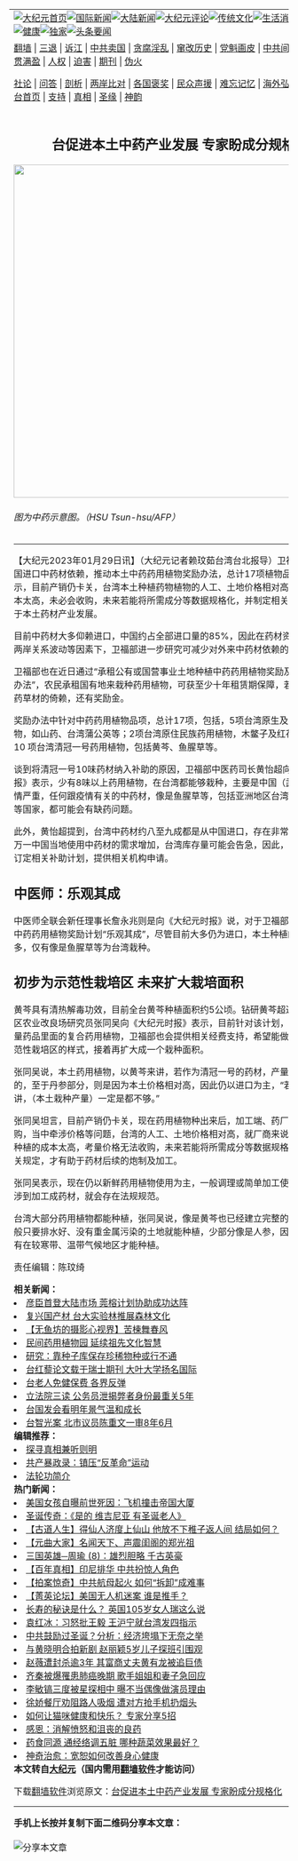<a name="1" id="1" target="_blank"></a><span id="1"></span>
<table align=center border="0"><tr><td colspan="2" VALIGN=TOP><a href="https://github.com/1992513/djy/blob/master/gb/nf1351518.md#1"><img src="https://raw.githubusercontent.com/1992513/www/master/t/djy/1.jpg" title="大纪元首页" alt="大纪元首页"></a><a href="https://github.com/1992513/djy/blob/master/gb/n24hr.md#1"><img src="https://raw.githubusercontent.com/1992513/www/master/t/djy/3.jpg" title="国际新闻" alt="国际新闻"></a><a href="https://github.com/1992513/djy/blob/master/gb/nsc413.md#1"><img src="https://raw.githubusercontent.com/1992513/www/master/t/djy/4.jpg" title="大陆新闻" alt="大陆新闻"></a><a href="https://github.com/1992513/djy/blob/master/gb/news392.md#1"><img src="https://raw.githubusercontent.com/1992513/www/master/t/djy/5.jpg" title="大纪元评论" alt="大纪元评论"></a><a href="https://github.com/1992513/djy/blob/master/gb/news2007.md#1"><img src="https://raw.githubusercontent.com/1992513/www/master/t/djy/6.jpg" title="传统文化" alt="传统文化"></a><a href="https://github.com/1992513/djy/blob/master/gb/news2008.md#1"><img src="https://raw.githubusercontent.com/1992513/www/master/t/djy/7.jpg" title="生活消费" alt="生活消费"></a><a href="https://github.com/1992513/djy/blob/master/gb/ncyule.md#1"><img src="https://raw.githubusercontent.com/1992513/www/master/t/djy/8.jpg" title="娱乐休闲" alt="娱乐休闲"></a><a href="https://github.com/1992513/djy/blob/master/gb/nsc1002.md#1"><img src="https://raw.githubusercontent.com/1992513/www/master/t/djy/9.jpg" title="健康" alt="健康"></a><a href="https://github.com/1992513/djy/blob/master/gb/nf6092.md#1"><img src="https://raw.githubusercontent.com/1992513/www/master/t/djy/10a.jpg" title="独家" alt="独家"></a><a href="https://github.com/1992513/djy/blob/master/gb/nf4514.md#1"><img src="https://raw.githubusercontent.com/1992513/www/master/t/djy/12a.jpg" title="头条要闻" alt="头条要闻"></a></td></tr>
<tr><td colspan="2" VALIGN=TOP><a target="_blank" href="https://github.com/1992513/www/blob/master/README.md?zsrh#1">翻墙</a> | <a target="_blank" href="https://github.com/1992513/djy/blob/master/gb/nf5657.md#1">三退</a> | <a target="_blank" href="https://github.com/1992513/djy/blob/master/gb/nf6124.md#1">诉江</a> | <a target="_blank" href="https://github.com/1992513/djy/blob/master/gb/nf1176117.md#1">中共卖国</a> | <a target="_blank" href="https://github.com/1992513/djy/blob/master/gb/nf5773.md#1">贪腐淫乱</a> | <a target="_blank" href="https://github.com/1992513/djy/blob/master/gb/nf1176115.md#1">窜改历史</a> | <a target="_blank" href="https://github.com/1992513/djy/blob/master/gb/nf1176107.md#1">党魁画皮</a> | <a target="_blank" href="https://github.com/1992513/djy/blob/master/gb/nf1320400.md#1">中共间谍</a> | <a target="_blank" href="https://github.com/1992513/djy/blob/master/gb/nf1176114.md#1">破坏传统</a> | <a target="_blank" href="https://github.com/1992513/ntdtv/blob/master/gb/prog447_1.md#1">恶贯满盈</a> | <a target="_blank" href="https://github.com/1992513/djy/blob/master/gb/ncid278.md#1">人权</a> | <a target="_blank" href="https://github.com/1992513/djy/blob/master/gb/nf1176111.md#1">迫害</a> | <a target="_blank" href="https://gitlab.com/szzdlab/mh-qikan/blob/master/README.md#1">期刊</a> | <a target="_blank" href="https://github.com/1992513/djy/blob/master/gb/nf5562.md#1">伪火</a></p><p><a target="_blank" href="https://github.com/1992513/djy/blob/master/gb/9p.md#1">社论</a> | <a target="_blank" href="https://github.com/1992513/djy/blob/master/gb/nf4378.md#1">问答</a> | <a target="_blank" href="https://github.com/1992513/djy/blob/master/gb/nf5792.md#1">剖析</a> | <a target="_blank" href="https://github.com/1992513/djy/blob/master/gb/nf5735.md#1">两岸比对</a> | <a target="_blank" href="https://github.com/1992513/djy/blob/master/gb/nf6119.md#1">各国褒奖</a> | <a target="_blank" href="https://github.com/1992513/djy/blob/master/gb/nf6120.md#1">民众声援</a> | <a target="_blank" href="https://github.com/1992513/djy/blob/master/gb/nf1188594.md#1">难忘记忆</a> | <a target="_blank" href="https://github.com/1992513/djy/blob/master/gb/nf3180.md#1">海外弘传</a> | <a target="_blank" href="https://github.com/1992513/djy/blob/master/gb/nf5410.md#1">万人上访</a> | <a target="_blank" href="https://github.com/1992513/www/blob/master/README.md?zsrh#1">平台首页</a> | <a target="_blank" href="https://github.com/1992513/djy/blob/master/gb/nf4386.md#1">支持</a> | <a target="_blank" href="https://github.com/1992513/djy/blob/master/gb/nf4389.md#1">真相</a> | <a target="_blank" href="https://github.com/1992513/djy/blob/master/gb/nf5790.md#1">圣缘</a> | <a target="_blank" href="https://github.com/1992513/djy/blob/master/gb/nf4786.md#1">神韵</a></td></tr>
<tr><td VALIGN=TOP width="626"><h2 align=center>台促进本土中药产业发展 专家盼成分规格化</h2>
<img width="600" src="https://i.epochtimes.com/assets/uploads/2023/01/id13917928-597152-600x400.jpg" />
<h6>图为中药示意图。（HSU Tsun-hsu/AFP）
</h6>
<hr>
<p>【大纪元2023年01月29日讯】（大纪元记者赖玟茹台湾台北报导）卫福部为降低中国进口中药材依赖，推动本土中药药用植物奖励办法，总计17项植物品项，专家表示，目前产销仍卡关，台湾本土种植药物植物的人工、土地价格相对高，厂商考量成本太高，未必会收购，未来若能将所需成分等数据规格化，并制定相关规定，将有助于本土药材产业发展。</p>
<p>目前中药材大多仰赖进口，中国约占全部进口量的85%，因此在药材资源日益减少、两岸关系波动等因素下，卫福部进一步研究可减少对外来中药材依赖的替代方案。</p>
<p>卫福部也在近日通过“承租公有或国营事业土地种植中药药用植物奖励及租赁期限保障办法”，农民承租国有地来栽种药用植物，可获至少十年租赁期保障，若可降低对进口药草材的倚赖，还有奖励金。</p>
<p>奖励办法中针对中药药用植物品项，总计17项，包括，5项台湾原生及特有种药用植物，如山药、台湾蒲公英等；2项台湾原住民族药用植物，木鳖子及红花益母草；及10 项台湾清冠一号药用植物，包括黄芩、鱼腥草等。</p>
<p>谈到将清冠一号10味药材纳入补助的原因，卫福部中医药司长黄怡超向《大纪元时报》表示，少有8味以上药用植物，在台湾都能够栽种，主要是中国（武汉肺炎）疫情严重，任何跟疫情有关的中药材，像是鱼腥草等，包括亚洲地区台湾、中国及韩国等国家，都可能会有缺药问题。</p>
<p>此外，黄怡超提到，台湾中药材约八至九成都是从中国进口，存在非常大的依赖性，万一中国当地使用中药材的需求增加，台湾库存量可能会告急，因此，卫福部中药司订定相关补助计划，提供相关机构申请。</p>
<h2>中医师：乐观其成</h2>
<p>中医师全联会新任理事长詹永兆则是向《大纪元时报》说，对于卫福部推动本土栽种中药药用植物奖励计划“乐观其成”，尽管目前大多仍为进口，本土种植的中药材不多，仅有像是鱼腥草等为台湾栽种。</p>
<h2>初步为示范性栽培区 未来扩大栽培面积</h2>
<p>黄芩具有清热解毒功效，目前全台黄芩种植面积约5公顷。钻研黄芩超过10年的花莲区农业改良场研究员张同吴向《大纪元时报》表示，目前针对该计划，会先种植较少量药品里面的复合药用植物，卫福部也会提供相关经费支持，希望能做出一个比较示范性栽培区的样式，接着再扩大成一个栽种面积。</p>
<p>张同吴说，本土药用植物，以黄芩来讲，若作为清冠一号的药材，产量上其实是不够的，至于丹参部分，则是因为本土价格相对高，因此仍以进口为主，“若以实际供需来讲，（本土栽种产量）一定是都不够。”</p>
<p>张同吴坦言，目前产销仍卡关，现在药用植物种出来后，加工端、药厂是否愿意收购，当中牵涉价格等问题，台湾的人工、土地价格相对高，就厂商来说，会认为本土种植的成本太高，考量价格无法收购，未来若能将所需成分等数据规格化，并制定相关规定，才有助于药材后续的炮制及加工。</p>
<p>张同吴表示，现在仍以新鲜药用植物使用为主，一般调理或简单加工使用，但若要牵涉到加工成药材，就会存在法规规范。</p>
<p>台湾大部分药用植物都能种植，张同吴说，像是黄芩也已经建立完整的栽培技术，一般只要排水好、没有重金属污染的土地就能种植，少部分像是人参，因牵涉纬度，只有在较寒带、温带气候地区才能种植。</p>
<p>责任编辑：陈玟绮</p>
<strong>相关新闻：</strong>
<li><a href="https://github.com/1992513/djy/blob/master/gb/17/12/11/n9945511.md#1">彦臣首登大陆市场 莞榕计划协助成功达阵</a></li>
<li><a href="https://github.com/1992513/djy/blob/master/gb/18/3/29/n10259934.md#1">复兴国产材 台大实验林推展森林文化</a></li>
<li><a href="https://github.com/1992513/djy/blob/master/gb/18/5/31/n10444399.md#1">【无鱼坊的摄影心视界】苦楝舞春风</a></li>
<li><a href="https://github.com/1992513/djy/blob/master/gb/18/8/19/n10650298.md#1">民间药用植物园  延续祖先文化智慧</a></li>
<li><a href="https://github.com/1992513/djy/blob/master/gb/18/11/8/n10837295.md#1">研究：靠种子库保存珍稀物种或行不通</a></li>
<li><a href="https://github.com/1992513/djy/blob/master/gb/20/3/9/n11926630.md#1">台红藜论文载于瑞士期刊  大叶大学扬名国际</a></li>
<li><a href="https://github.com/1992513/djy/blob/master/gb/24/12/27/n14399323.md#1">台老人免健保费 各界反弹</a></li>
<li><a href="https://github.com/1992513/djy/blob/master/gb/24/12/27/n14399374.md#1">立法院三读 公务员泄揭弊者身份最重关5年</a></li>
<li><a href="https://github.com/1992513/djy/blob/master/gb/24/12/27/n14399296.md#1">台国发会看明年景气温和成长</a></li>
<li><a href="https://github.com/1992513/djy/blob/master/gb/24/12/27/n14399313.md#1">台智光案 北市议员陈重文一审8年6月</a></li>
<strong>编辑推荐：</strong>
<li><a href="https://github.com/1992513/djy/blob/master/gb/11/6/17/n3289382.md?dfh#1" target="_blank">探寻真相兼听则明</a></li><li><a href="https://github.com/1992513/djy/blob/master/gb/18/10/15/n10785014.md#1" target="_blank">共产暴政录：镇压“反革命”运动</a></li><li><a href="https://github.com/1992513/djy/blob/master/gb/8/11/13/n2327659.md#1" target="_blank">法轮功简介</a></li>
<strong>热门新闻：</strong>
<li><a href="https://github.com/1992513/djy/blob/master/gb/24/12/24/n14396714.md#1">美国女孩自曝前世死因：飞机撞击帝国大厦</a></li>
<li><a href="https://github.com/1992513/djy/blob/master/gb/24/12/18/n14393481.md#1">圣诞传奇：《是的 维吉尼亚 有圣诞老人》</a></li>
<li><a href="https://github.com/1992513/djy/blob/master/gb/24/12/16/n14391868.md#1">【古道人生】得仙人济度上仙山 他放不下稚子返人间 结局如何？</a></li>
<li><a href="https://github.com/1992513/djy/blob/master/gb/21/1/13/n12686427.md#1">【元曲大家】名闻天下、声震闺阁的郑光祖</a></li>
<li><a href="https://github.com/1992513/djy/blob/master/gb/24/12/12/n14389798.md#1">三国英雄─周瑜 (8)：雄烈胆略 千古英豪</a></li>
<li><a href="https://github.com/1992513/djy/blob/master/gb/24/12/26/n14398546.md#1">【百年真相】印尼排华 中共扮惊人角色</a></li>
<li><a href="https://github.com/1992513/djy/blob/master/gb/24/12/27/n14399496.md#1">【拍案惊奇】中共航母起火 如何“拆卸”成难事</a></li>
<li><a href="https://github.com/1992513/djy/blob/master/gb/24/12/26/n14398681.md#1">【菁英论坛】美国无人机迷案 谁是推手？</a></li>
<li><a href="https://github.com/1992513/djy/blob/master/gb/24/12/26/n14398205.md#1">长寿的秘诀是什么？ 英国105岁女人瑞这么说</a></li>
<li><a href="https://github.com/1992513/djy/blob/master/gb/24/12/26/n14398417.md#1">袁红冰：习怒批王毅 王沪宁就台湾发四指示</a></li>
<li><a href="https://github.com/1992513/djy/blob/master/gb/24/12/25/n14397830.md#1">中共鼓励过圣诞？分析：经济垮塌下无奈之举</a></li>
<li><a href="https://github.com/1992513/djy/blob/master/gb/24/12/25/n14397955.md#1">与黄晓明合拍新剧 赵丽颖5岁儿子探班引围观</a></li>
<li><a href="https://github.com/1992513/djy/blob/master/gb/24/12/24/n14397202.md#1">赵薇遭封杀逾3年 其富商丈夫黄有龙被追巨债</a></li>
<li><a href="https://github.com/1992513/djy/blob/master/gb/24/12/24/n14397235.md#1">齐秦被爆罹患肺癌晚期 歌手姐姐和妻子急回应</a></li>
<li><a href="https://github.com/1992513/djy/blob/master/gb/24/12/26/n14398272.md#1">李敏镐三度被星探相中 曝不当偶像做演员理由</a></li>
<li><a href="https://github.com/1992513/djy/blob/master/gb/24/12/26/n14398621.md#1">徐娇餐厅劝阻路人吸烟 遭对方抢手机扔烟头</a></li>
<li><a href="https://github.com/1992513/djy/blob/master/gb/24/12/25/n14397572.md#1">如何让猫咪健康和快乐？ 专家分享5招</a></li>
<li><a href="https://github.com/1992513/djy/blob/master/gb/24/12/16/n14392070.md#1">感恩：消解愤怒和沮丧的良药</a></li>
<li><a href="https://github.com/1992513/djy/blob/master/gb/24/12/24/n14397081.md#1">药食同源 通经络调五脏 哪种蔬菜效果最好？</a></li>
<li><a href="https://github.com/1992513/djy/blob/master/gb/24/12/19/n14394285.md#1">神奇治愈：宽恕如何改善身心健康</a></li>
<strong>本文转自<a href="https://www.epochtimes.com">大纪元</a>（国内需用<a href="https://github.com/1992513/www/blob/master/README.md#8">翻墙软件</a>才能访问）</strong><p>下载<a href="https://github.com/1992513/www/blob/master/README.md#8">翻墙软件</a>浏览原文：<a href="https://www.epochtimes.com/gb/23/1/29/n13917927.htm">台促进本土中药产业发展 专家盼成分规格化</a></p><hr>
<strong>手机上长按并复制下面二维码分享本文章：</strong><br><br><img src="https://quickchart.io/qr?size=256&text=https://github.com/1992513/djy/blob/master/gb/23/1/29/n13917927.md%231" title="分享本文章"></td><td VALIGN=TOP><a href="https://github.com/1992513/djy/blob/master/gb/16/1/21/n4622075.md?dfh#1" target="_blank"><img src="https://raw.githubusercontent.com/1992513/djy/master/gb/300/wei-f1.jpg" title="中共的伪火骗局"  alt="中共的伪火骗局"></a><br><a href="https://github.com/1992513/www/blob/master/README.md?dfh#9" target="_blank"><img src="https://raw.githubusercontent.com/1992513/djy/master/gb/300/yong-h.jpg" title="永恒的见证"  alt="永恒的见证"></a><br><a href="https://github.com/1992513/djy/blob/master/gb/13/9/29/n3974789.md?dfh#1" target="_blank"><img src="https://raw.githubusercontent.com/1992513/djy/master/gb/300/shang-lnz.jpg" title="善良女子被中共投男牢"  alt="善良女子被中共投男牢"></a><br><a href="https://github.com/1992513/djy/blob/master/gb/16/3/16/n4663449.md?dfh#1" target="_blank"><img src="https://raw.githubusercontent.com/1992513/djy/master/gb/300/huo-z3.jpg" title="警卫目击活摘器官"  alt="警卫目击活摘器官"></a><br><a href="https://github.com/1992513/djy/blob/master/gb/16/8/7/n8177641.md?dfh#1" target="_blank"><img src="https://raw.githubusercontent.com/1992513/djy/master/gb/300/huo-z4.jpg" title="证人描述活摘恐怖"  alt="证人描述活摘恐怖"></a><br><a href="https://github.com/1992513/djy/blob/master/gb/10/4/19/n2881569.md?dfh#1" target="_blank"><img src="https://raw.githubusercontent.com/1992513/djy/master/gb/300/huo-z1.jpg" title="揭开活摘器官黑幕"  alt="揭开活摘器官黑幕"></a><br><a href="https://github.com/1992513/djy/blob/master/gb/10/11/7/n3077476.md?dfh#1" target="_blank"><img src="https://raw.githubusercontent.com/1992513/djy/master/gb/300/ma-ks.jpg" title="马克思的成魔之路"  alt="马克思的成魔之路"></a><br><a href="https://github.com/1992513/djy/blob/master/gb/14/6/9/n4173977.md?dfh#1" target="_blank"><img src="https://raw.githubusercontent.com/1992513/djy/master/gb/300/chang-zs.jpg" title="藏字石 蕴天机"  alt="藏字石 蕴天机"></a><br><a href="https://github.com/1992513/djy/blob/master/gb/18/5/10/n10381511.md?dfh#1" target="_blank"><img src="https://raw.githubusercontent.com/1992513/djy/master/gb/300/st1.jpg" title="关注三亿人三退"  alt="关注三亿人三退"></a><br><a href="https://github.com/1992513/djy/blob/master/gb/18/3/21/n10237682.md?dfh#1" target="_blank"><img src="https://raw.githubusercontent.com/1992513/djy/master/gb/300/jie-t.jpg" title="解体中共复兴中华"  alt="解体中共复兴中华"></a><br><a href="https://github.com/1992513/djy/blob/master/gb/9/2/9/n2422991.md?dfh#1" target="_blank"><img src="https://raw.githubusercontent.com/1992513/djy/master/gb/300/gao-zs.jpg" title="中共迫害良心律师"  alt="中共迫害良心律师"></a><br><a href="https://github.com/1992513/djy/blob/master/gb/18/12/9/n10900044.md?dfh#1" target="_blank"><img src="https://raw.githubusercontent.com/1992513/djy/master/gb/300/sj1.jpg" title="三百多万人举报江泽民"  alt="三百多万人举报江泽民"></a><br><a href="https://github.com/1992513/djy/blob/master/gb/18/8/28/n10672014.md?dfh#1" target="_blank"><img src="https://raw.githubusercontent.com/1992513/djy/master/gb/300/sj2.jpg" title="这些官员为何起诉江泽民"  alt="这些官员为何起诉江泽民"></a><br><a href="https://github.com/1992513/djy/blob/master/gb/8/12/18/n2367165.md?dfh#1" target="_blank"><img src="https://raw.githubusercontent.com/1992513/djy/master/gb/300/liangan.jpg" title="海峡两岸的强烈对比"  alt="海峡两岸的强烈对比"></a><br><a href="https://github.com/1992513/djy/blob/master/gb/15/12/10/n4593139.md?dfh#1" target="_blank"><img src="https://raw.githubusercontent.com/1992513/djy/master/gb/300/jia-ndzl.jpg" title="加拿大总理的贺信"  alt="加拿大总理的贺信"></a><br><a href="https://github.com/1992513/djy/blob/master/gb/11/6/17/n3289382.md?dfh#1" target="_blank"><img src="https://raw.githubusercontent.com/1992513/djy/master/gb/300/xiao-wd.jpg" title="探寻真相兼听则明"  alt="探寻真相兼听则明"></a><br><a href="https://github.com/1992513/djy/blob/master/gb/18/10/27/n10812623.md?dfh#1" target="_blank"><img src="https://raw.githubusercontent.com/1992513/djy/master/gb/300/yindu.jpg" title="印度媒体报道东方"  alt="印度媒体报道东方"></a><br><a href="https://github.com/1992513/djy/blob/master/gb/18/6/9/n10469652.md?dfh#1" target="_blank"><img src="https://raw.githubusercontent.com/1992513/djy/master/gb/300/xie-j.jpg" title="不一样的海外校园"  alt="不一样的海外校园"></a><br><a href="https://github.com/1992513/djy/blob/master/gb/7/4/5/n1669415.md?dfh#1" target="_blank"><img src="https://raw.githubusercontent.com/1992513/djy/master/gb/300/li-up.jpg" title="从大师到徒弟的传奇"  alt="从大师到徒弟的传奇"></a><br><a href="https://github.com/1992513/djy/blob/master/gb/17/5/26/n9191512.md?dfh#1" target="_blank"><img src="https://raw.githubusercontent.com/1992513/djy/master/gb/300/zfl2.jpg" title="亿万人与东方一本奇书"  alt="亿万人与东方一本奇书"></a><br><a href="https://github.com/1992513/djy/blob/master/gb/13/11/27/n4020290.md?dfh#1" target="_blank"><img src="https://raw.githubusercontent.com/1992513/djy/master/gb/300/zhen-h.jpg" title="大陆见不到的震撼场面"  alt="大陆见不到的震撼场面"></a><br><a href="https://github.com/1992513/djy/blob/master/gb/15/7/17/n4482910.md?dfh#1" target="_blank"><img src="https://raw.githubusercontent.com/1992513/djy/master/gb/300/dalu-sk.jpg" title="人心向善 大陆当初盛况"  alt="人心向善 大陆当初盛况"></a><br><a href="https://github.com/1992513/djy/blob/master/gb/19/1/5/n10955468.md?dfh#1" target="_blank"><img src="https://raw.githubusercontent.com/1992513/djy/master/gb/300/zfl1.jpg" title="追寻真理 这书讲什么"  alt="追寻真理 这书讲什么"></a><br><a href="https://github.com/1992513/www/blob/master/README.md?dfh#1" target="_blank"><img src="https://raw.githubusercontent.com/1992513/djy/master/gb/300/fq1.jpg" title="下载免费翻墙软件"  alt="下载免费翻墙软件"></a><br></td></tr></table>
